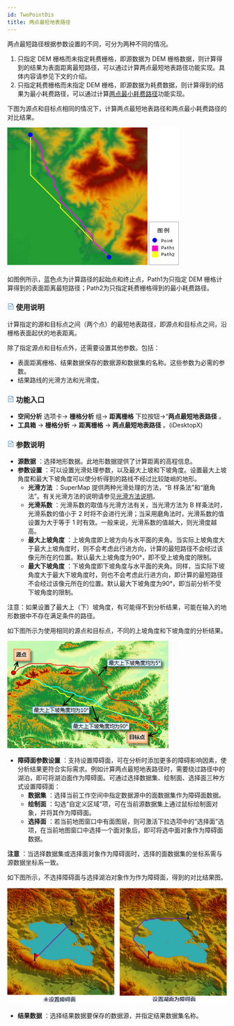 ```yaml
---
id: TwoPointDis
title: 两点最短地表路径
---
```

两点最短路径根据参数设置的不同，可分为两种不同的情况。

1. 只指定 DEM 栅格而未指定耗费栅格，即源数据为 DEM 栅格数据，则计算得到的结果为表面距离最短路径，可以通过计算两点最短地表路径功能实现。具体内容请参见下文的介绍。
2. 只指定耗费栅格而未指定 DEM 栅格，即源数据为耗费数据，则计算得到的结果为最小耗费路径，可以通过计算[两点最小耗费路径](TwoPointCostDis)功能实现。

下图为源点和目标点相同的情况下，计算两点最短地表路径和两点最小耗费路径的对比结果。

![](img/PointCostPath.png) 

如图例所示，蓝色点为计算路径的起始点和终止点，Path1为只指定 DEM 栅格计算得到的表面距离最短路径；Path2为只指定耗费栅格得到的最小耗费路径。

### ![](../../../img/read.gif) 使用说明

计算指定的源和目标点之间（两个点）的最短地表路径，即源点和目标点之间，沿栅格表面起伏的地表距离。

除了指定源点和目标点外，还需要设置其他参数。包括：

* 表面距离栅格、结果数据保存的数据源和数据集的名称。这些参数为必需的参数。
* 结果路线的光滑方法和光滑度。

### ![](../../../img/read.gif) 功能入口

* **空间分析** 选项卡-> **栅格分析** 组-> **距离栅格** 下拉按钮->“**两点最短地表路径** 。
* **工具箱** -> **栅格分析** -> **距离栅格** -> **两点最短地表路径** 。(iDesktopX) 

### ![](../../../img/read.gif) 参数说明

* **源数据** ：选择地形数据。此地形数据提供了计算距离的高程信息。
* **参数设置** ：可以设置光滑处理参数，以及最大上坡和下坡角度。设置最大上坡角度和最大下坡角度可以使分析得到的路线不经过比较陡峭的地形。 
  * **光滑方法** ：SuperMap 提供两种光滑处理的方法，“B 样条法”和“磨角法”。有关光滑方法的说明请参见[光滑方法说明](../../../DataProcessing/Vector/SmoothMeth)。
  * **光滑系数** ：光滑系数的取值与光滑方法有关，当光滑方法为 B 样条法时，光滑系数的值小于 2 时将不会进行光滑；当采用磨角法时，光滑系数的值设置为大于等于 1 时有效。一般来说，光滑系数的值越大，则光滑度越高。
  * **最大上坡角度** ：上坡角度即上坡方向与水平面的夹角。当实际上坡角度大于最大上坡角度时，则不会考虑此行进方向，计算的最短路径不会经过该像元所在的位置。默认最大上坡角度为90°，即不受上坡角度的限制。
  * **最大下坡角度** ：下坡角度即下坡角度与水平面的夹角。同样，当实际下坡角度大于最大下坡角度时，则也不会考虑此行进方向，即计算的最短路径不会经过该像元所在的位置。默认最大下坡角度为90°，即当前分析不受下坡角度的限制。

注意：如果设置了最大上（下）坡角度，有可能得不到分析结果，可能在输入的地形数据中不存在满足条件的路径。

如下图所示为使用相同的源点和目标点，不同的上坡角度和下坡角度的分析结果。

 ![](img/SurfacePathLine.png)

* **障碍面参数设置** ：支持设置障碍面，可在分析时添加更多的障碍影响因素，使分析结果更符合实际需求。例如计算两点最短地表路径时，需要绕过路径中的湖泊，即可将湖泊面作为障碍面。可通过选择数据集、绘制面、选择面三种方式设置障碍面：
  * **数据集** ：选择当前工作空间中指定数据源中的面数据集作为障碍面数据。
  * **绘制面** ：勾选“自定义区域”项，可在当前源数据集上通过鼠标绘制面对象，并将其作为障碍面。 
  * **选择面** ：若当前地图窗口中有面图层，则可激活下拉选项中的“选择面”选项，在当前地图窗口中选择一个面对象后，即可将选中面对象作为障碍面数据。 

**注意** ：当选择数据集或选择面对象作为障碍面时，选择的面数据集的坐标系需与源数据坐标系一致。

如下图所示，不选择障碍面与选择湖泊对象作为作为障碍面，得到的对比结果图。

![](img/PolygonBarriers2.png)

* **结果数据** ：选择结果数据要保存的数据源，并指定结果数据集名称。
